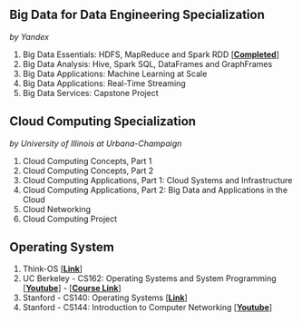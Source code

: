 
## Big Data for Data Engineering Specialization
_by Yandex_

1. Big Data Essentials: HDFS, MapReduce and Spark RDD [[__Completed__](https://www.coursera.org/account/accomplishments/certificate/G25TQPPNXGW5)]
2. Big Data Analysis: Hive, Spark SQL, DataFrames and GraphFrames
3. Big Data Applications: Machine Learning at Scale
4. Big Data Applications: Real-Time Streaming
5. Big Data Services: Capstone Project

## Cloud Computing Specialization
_by University of Illinois at Urbana-Champaign_

1. Cloud Computing Concepts, Part 1
2. Cloud Computing Concepts, Part 2
3. Cloud Computing Applications, Part 1: Cloud Systems and Infrastructure
4. Cloud Computing Applications, Part 2: Big Data and Applications in the Cloud
5. Cloud Networking
6. Cloud Computing Project

## Operating System
1. Think-OS [[__Link__](https://github.com/AllenDowney/ThinkOS)]
2. UC Berkeley - CS162: Operating Systems and System Programming [[__Youtube__](https://www.youtube.com/playlist?list=PL--jIyXjDXf6Q4XA6q8RYnyChYzJ0K0F2)] - [[__Course Link__](https://inst.eecs.berkeley.edu/~cs162/fa15/)]
3. Stanford - CS140: Operating Systems [[__Link__](https://web.stanford.edu/~ouster/cgi-bin/cs140-winter16/info.php)]
4. Stanford - CS144: Introduction to Computer Networking [[__Youtube__](https://www.youtube.com/playlist?list=PLvFG2xYBrYAQCyz4Wx3NPoYJOFjvU7g2Z)]
